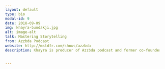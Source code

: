 ```yaml
---
layout: default
type: bio
modal-id: 9
date: 2018-09-09
img: khayra-bundakji.jpg
alt: image-alt
talk: Mastering Storytelling
from: Azzbda Podcast
website: http://mstdfr.com/shows/azzbda
description: Khayra is producer of Azzbda podcast and former co-founder of Mstdfr Podcasting Network. With a BSc Computer Science and experience in communications, she creates bridges between the tech and media world. .


---
```

